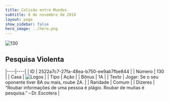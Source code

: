 ```yaml
---
title: Colisão entre Mundos
subtitle: 8 de novembro de 2019
layout: page
show_sidebar: false
hero_image: ../hero.png
---
```


![130](https://cdn.keyforgegame.com/media/card_front/pt/452_130_4CVRVXCGRV2_pt.png)

## Pesquisa Violenta

|----|----|
| ID | 2522a7c7-27fa-48ea-b750-ee9ab7fbe844 |
| Número | 130 |
| Casa | ![Logos](https://archonarcana.com/images/thumb/c/ce/Logos.png/22px-Logos.png "Logos") |
| Tipo | Ação |
| Bônus | 1A |
| Texto | Jogar: Se o seu oponente tiver 8A  ou mais, roube 2A. |
| Raridade | Comum |
| Dizeres | “Roubar informações de uma pessoa é plágio. Roubar de muitas é pesquisa.” – Dr. Escotera |
